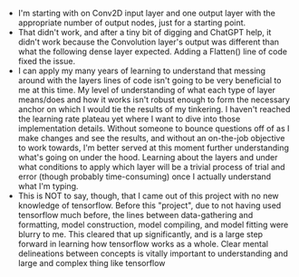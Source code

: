 - I'm starting with on Conv2D input layer and one output layer with the appropriate number of output nodes, just for a
starting point.
- That didn't work, and after a tiny bit of digging and ChatGPT help, it didn't work because the Convolution layer's
output was different than what the following dense layer expected. Adding a Flatten() line of code fixed the issue.
- I can apply my many years of learning to understand that messing around with the layers lines of code isn't going to
be very beneficial to me at this time. My level of understanding of what each type of layer means/does and how it works
isn't robust enough to form the necessary anchor on which I would tie the results of my tinkering. I haven't reached the
learning rate plateau yet where I want to dive into those implementation details. Without someone to bounce questions
off of as I make changes and see the results, and without an on-the-job objective to work towards, I'm better served
at this moment further understanding what's going on under the hood. Learning about the layers and under what conditions
to apply which layer will be a trivial process of trial and error (though probably time-consuming) once I actually
understand what I'm typing.
- This is NOT to say, though, that I came out of this project with no new knowledge of tensorflow. Before this
"project", due to not having used tensorflow much before, the lines between data-gathering and formatting, model
construction, model compiling, and model fitting were blurry to me. This cleared that up significantly, and is a large
step forward in learning how tensorflow works as a whole. Clear mental delineations between concepts is vitally
important to understanding and large and complex thing like tensorflow
